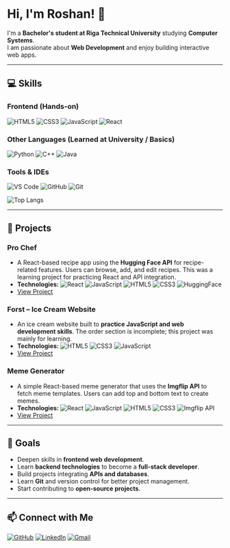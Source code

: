 # Hi, I'm Roshan! 👋

I'm a **Bachelor's student at Riga Technical University** studying **Computer Systems**.  
I am passionate about **Web Development** and enjoy building interactive web apps.  

---

## 💻 Skills

### Frontend (Hands-on)
![HTML5](https://img.shields.io/badge/HTML5-E34F26?style=for-the-badge&logo=html5&logoColor=white)
![CSS3](https://img.shields.io/badge/CSS3-1572B6?style=for-the-badge&logo=css3&logoColor=white)
![JavaScript](https://img.shields.io/badge/JavaScript-F7DF1E?style=for-the-badge&logo=javascript&logoColor=black)
![React](https://img.shields.io/badge/React-61DAFB?style=for-the-badge&logo=react&logoColor=black)

### Other Languages (Learned at University / Basics)
![Python](https://img.shields.io/badge/Python-3776AB?style=for-the-badge&logo=python&logoColor=white)
![C++](https://img.shields.io/badge/C++-00599C?style=for-the-badge&logo=c%2B%2B&logoColor=white)
![Java](https://img.shields.io/badge/Java-007396?style=for-the-badge&logo=java&logoColor=white)

### Tools & IDEs
![VS Code](https://img.shields.io/badge/VS%20Code-007ACC?style=for-the-badge&logo=visual-studio-code&logoColor=white)
![GitHub](https://img.shields.io/badge/GitHub-181717?style=for-the-badge&logo=github&logoColor=white)
![Git](https://img.shields.io/badge/Git-F05032?style=for-the-badge&logo=git&logoColor=white) 

![Top Langs](https://github-readme-stats.vercel.app/api/top-langs/?username=Rosh-codes&layout=compact&theme=radical)




---

## 🌟 Projects


### Pro Chef
- A React-based recipe app using the **Hugging Face API** for recipe-related features. Users can browse, add, and edit recipes. This was a learning project for practicing React and API integration.  
- **Technologies:** ![React](https://img.shields.io/badge/React-61DAFB?style=for-the-badge&logo=react&logoColor=black) ![JavaScript](https://img.shields.io/badge/JavaScript-F7DF1E?style=for-the-badge&logo=javascript&logoColor=black) ![HTML5](https://img.shields.io/badge/HTML5-E34F26?style=for-the-badge&logo=html5&logoColor=white) ![CSS3](https://img.shields.io/badge/CSS3-1572B6?style=for-the-badge&logo=css3&logoColor=white) ![HuggingFace](https://img.shields.io/badge/Hugging%20Face-FF9900?style=for-the-badge&logo=huggingface&logoColor=white)
- [View Project](https://github.com/Rosh-codes/Pro-Chef)

### Forst – Ice Cream Website
- An ice cream website built to **practice JavaScript and web development skills**. The order section is incomplete; this project was mainly for learning.  
- **Technologies:** ![HTML5](https://img.shields.io/badge/HTML5-E34F26?style=for-the-badge&logo=html5&logoColor=white) ![CSS3](https://img.shields.io/badge/CSS3-1572B6?style=for-the-badge&logo=css3&logoColor=white) ![JavaScript](https://img.shields.io/badge/JavaScript-F7DF1E?style=for-the-badge&logo=javascript&logoColor=black)
- [View Project](https://github.com/Rosh-codes/Frost--Ice-Cream-Website)

### Meme Generator
- A simple React-based meme generator that uses the **Imgflip API** to fetch meme templates. Users can add top and bottom text to create memes.  
- **Technologies:** ![React](https://img.shields.io/badge/React-61DAFB?style=for-the-badge&logo=react&logoColor=black) ![JavaScript](https://img.shields.io/badge/JavaScript-F7DF1E?style=for-the-badge&logo=javascript&logoColor=black) ![HTML5](https://img.shields.io/badge/HTML5-E34F26?style=for-the-badge&logo=html5&logoColor=white) ![CSS3](https://img.shields.io/badge/CSS3-1572B6?style=for-the-badge&logo=css3&logoColor=white) ![Imgflip API](https://img.shields.io/badge/Imgflip-000000?style=for-the-badge&logo=imgflip&logoColor=white)
- [View Project](https://github.com/Rosh-codes/Meme-Generator)

---


## 🚀 Goals
- Deepen skills in **frontend web development**.  
- Learn **backend technologies** to become a **full-stack developer**.  
- Build projects integrating **APIs and databases**.  
- Learn **Git** and version control for better project management.  
- Start contributing to **open-source projects**.  

---

## 📫 Connect with Me
[![GitHub](https://img.shields.io/badge/GitHub-181717?style=for-the-badge&logo=github&logoColor=white)](https://github.com/Rosh-codes)
[![LinkedIn](https://img.shields.io/badge/LinkedIn-0A66C2?style=for-the-badge&logo=linkedin&logoColor=white)](https://www.linkedin.com/in/roshan-adithya/)
[![Gmail](https://img.shields.io/badge/Gmail-D14836?style=for-the-badge&logo=gmail&logoColor=white)](mailto:roshanadithya987@gmail.com)
